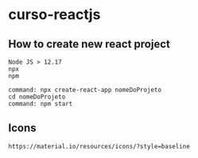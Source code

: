 # curso-reactjs

## How to create new react project
```
Node JS > 12.17
npx 
npm

command: npx create-react-app nomeDoProjeto
cd nomeDoProjeto 
command: npm start
```

## Icons
```
https://material.io/resources/icons/?style=baseline
```